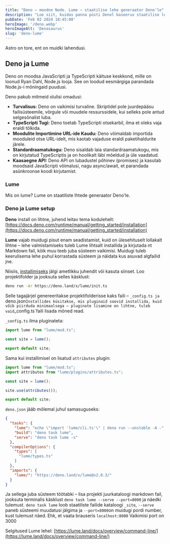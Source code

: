 ```yaml
---
title: "Deno – moodne Node. Lume – staatilise lehe generaator Deno'le"
description: "Loe siit, kuidas panna püsti Denol baseeruv staatilise lehe generaator"
pubDate: 'Feb 02 2024 18:45:00'
heroImage: '/deno.webp'
heroImageAlt: 'Denosaurus'
slug: 'deno-lume'
---
```


Astro on tore, ent on muidki lahendusi.  
## Deno ja Lume
Deno on moodsa JavaScripti ja TypeScripti käituse keskkond, mille on loonud Ryan Dahl, Node.js looja. See on loodud eesmärgiga parandada Node.js-i mõningaid puudusi.  

Deno pakub mitmeid olulisi omadusi:
* **Turvalisus:** Deno on vaikimisi turvaline. Skriptidel pole juurdepääsu failisüsteemile, võrgule või muudele ressurssidele, kui selleks pole antud selgesõnalist luba.
* **TypeScripti Tugi:** Deno toetab TypeScripti otsekarbil, ilma et oleks vaja eraldi tõlkida.
* **Moodulite Importimine URL-ide Kaudu:** Deno võimaldab importida mooduleid otse URL-idelt, mis kaotab vajaduse eraldi paketihaldurite järele.
* **Standardraamatukogu:** Deno sisaldab laia standardraamatukogu, mis on kirjutatud TypeScriptis ja on hoolikalt läbi mõeldud ja üle vaadatud.
* **Kaasaegne API:** Deno API on lubadustel põhinev (promises) ja kasutab moodsaid JavaScripti võimalusi, nagu async/await, et parandada asünkroonse koodi kirjutamist.

### Lume
Mis on lume?
Lume on staatiliste lhtede generaator Deno'le.

### Deno ja Lume setup
**Deno** install on lihtne, juhend leitav tema kodulehelt: [https://docs.deno.com/runtime/manual/getting_started/installation](https://docs.deno.com/runtime/manual/getting_started/installation)

**Lume** vajab muidugi pisut enam seadistamist, kuid on ülesehituselt lollakalt lihtne – lehe valmistamiseks tuleb Lume lihtsalt installida ja kirjutada nt Markdown fail, kõik muu teeb juba süsteem vaikimisi. Muidugi tuleb keerulisema lehe puhul korrastada süsteem ja näidata kus asuvad algfailid jne.

Niisiis, [installimiseks](https://lume.land/docs/overview/installation/) jälgi ametlikku juhendit või kasuta siinset. Loo projektifolder ja jooksuta selles käsklust:
```bash
deno run -Ar https://deno.land/x/lume/init.ts
```
Selle tagajärjel genereeritakse projektifolderisse kaks faili – `_config.ts ja `deno.json`
Installides küsitakse, mis pluginaid soovid installida, kuid võib piirduda minimaalsega – pluginate lisamine on lihtne, tuleb vaid `_config.ts`faili lisada mõned read.

`_config.ts` ilma pluginateta:
```typescript
import lume from "lume/mod.ts";

const site = lume();

export default site;
```
Sama kui installimisel on lisatud `attributes` plugin:
```typescript
import lume from "lume/mod.ts";
import attributes from "lume/plugins/attributes.ts";

const site = lume();

site.use(attributes());

export default site;
```
`deno.json` jääb mõlemal juhul samasuguseks:
```json
{
  "tasks": {
    "lume": "echo \"import 'lume/cli.ts'\" | deno run --unstable -A -",
    "build": "deno task lume",
    "serve": "deno task lume -s"
  },
  "compilerOptions": {
    "types": [
      "lume/types.ts"
    ]
  },
  "imports": {
    "lume/": "https://deno.land/x/lume@v2.0.3/"
  }
}
```
Ja sellega juba süsteem töötabki – lisa projekti juurkataloogi markdown fail, jooksuta terminalis käsklust `deno task lume --serve --port=8000` ja näedki tulemust. `deno task lume` loob staatiliste failide kataloogi `_site`, `--serve` paneb süsteemi muudatusi jälgima ja `--port=8000`on muidugi pordi number, kust tulemust näed. Ehk, et vaata brauseris `localhost:8000` Vaikimisi port on 3000

Selgitused Lume lehel: [https://lume.land/docs/overview/command-line/](https://lume.land/docs/overview/command-line/)


